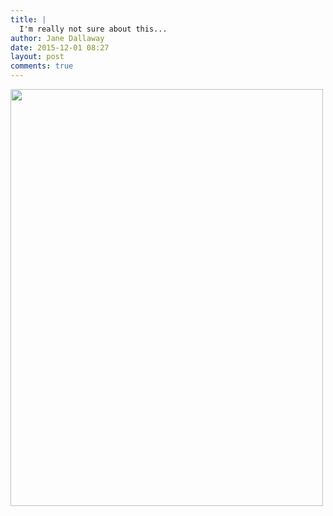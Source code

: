 ```yaml
---
title: |
  I'm really not sure about this...
author: Jane Dallaway
date: 2015-12-01 08:27
layout: post
comments: true
---
```


<div><a href="http://static.skitters.dallaway.com/tp_IMG_4760.JPG"><img src="http://static.skitters.dallaway.com/tp_thumb_IMG_4760.JPG" width="500" height="667"/></a></div>



  

      
